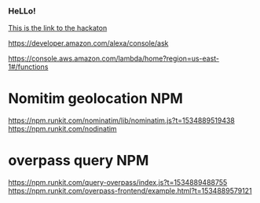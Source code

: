 
### HeLLo!
[This is the link to the hackaton](https://alexatechforgood.devpost.com/)


https://developer.amazon.com/alexa/console/ask


https://console.aws.amazon.com/lambda/home?region=us-east-1#/functions


# Nomitim geolocation NPM 
https://npm.runkit.com/nominatim/lib/nominatim.js?t=1534889519438
</br> https://npm.runkit.com/nodinatim

# overpass query NPM
https://npm.runkit.com/query-overpass/index.js?t=1534889488755
</br>  https://npm.runkit.com/overpass-frontend/example.html?t=1534889579121